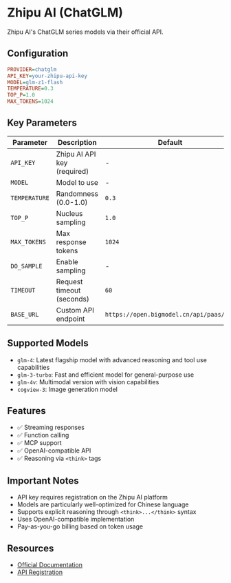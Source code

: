 # Zhipu AI (ChatGLM)

Zhipu AI's ChatGLM series models via their official API.

## Configuration

```ini
PROVIDER=chatglm
API_KEY=your-zhipu-api-key
MODEL=glm-z1-flash
TEMPERATURE=0.3
TOP_P=1.0
MAX_TOKENS=1024
```

## Key Parameters

| Parameter     | Description                 | Default                                 |
| ------------- | --------------------------- | --------------------------------------- |
| `API_KEY`     | Zhipu AI API key (required) | -                                       |
| `MODEL`       | Model to use                | -                                       |
| `TEMPERATURE` | Randomness (0.0-1.0)        | `0.3`                                   |
| `TOP_P`       | Nucleus sampling            | `1.0`                                   |
| `MAX_TOKENS`  | Max response tokens         | `1024`                                  |
| `DO_SAMPLE`   | Enable sampling             | -                                       |
| `TIMEOUT`     | Request timeout (seconds)   | `60`                                    |
| `BASE_URL`    | Custom API endpoint         | `https://open.bigmodel.cn/api/paas/v4/` |

## Supported Models

- `glm-4`: Latest flagship model with advanced reasoning and tool use capabilities
- `glm-3-turbo`: Fast and efficient model for general-purpose use
- `glm-4v`: Multimodal version with vision capabilities
- `cogview-3`: Image generation model

## Features

- ✅ Streaming responses
- ✅ Function calling
- ✅ MCP support
- ✅ OpenAI-compatible API
- ✅ Reasoning via `<think>` tags

## Important Notes

- API key requires registration on the Zhipu AI platform
- Models are particularly well-optimized for Chinese language
- Supports explicit reasoning through `<think>...</think>` syntax
- Uses OpenAI-compatible implementation
- Pay-as-you-go billing based on token usage

## Resources

- [Official Documentation](https://open.bigmodel.cn/dev/api)
- [API Registration](https://open.bigmodel.cn/)

